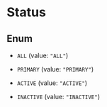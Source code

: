 

# Status

## Enum


* `ALL` (value: `"ALL"`)

* `PRIMARY` (value: `"PRIMARY"`)

* `ACTIVE` (value: `"ACTIVE"`)

* `INACTIVE` (value: `"INACTIVE"`)



